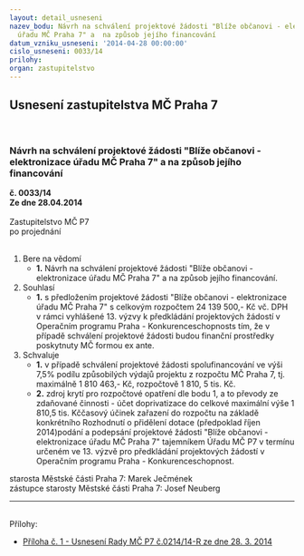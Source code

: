 ```yaml
---
layout: detail_usneseni
nazev_bodu: Návrh na schválení projektové žádosti "Blíže občanovi - elektronizace
  úřadu MČ Praha 7" a  na způsob jejího financování
datum_vzniku_usneseni: '2014-04-28 00:00:00'
cislo_usneseni: 0033/14
prilohy: 
organ: zastupitelstvo
---
```

<div id="ucUsn_pList" class="usn">
	<span><h2>Usnesení zastupitelstva MČ Praha 7 </h2>
<br></span><div class="standBody">
<span><h3>Návrh na schválení projektové žádosti "Blíže občanovi - elektronizace úřadu MČ Praha 7" a  na způsob jejího financování</h3></span><div class="center">
		<strong>č. 0033/14</strong><br>
	</div>
<div class="center">
		<strong>Ze dne 28.04.2014</strong><br><br>
	</div>Zastupitelstvo MČ P7<br> po projednání<br><br><ol>
<li>Bere na vědomí<ul><li>
<strong>1.</strong> Návrh na schválení projektové žádosti "Blíže občanovi - elektronizace úřadu MČ Praha 7" a  na způsob jejího financování.</li></ul>
</li>
<li>Souhlasí<ul><li>
<strong>1.</strong> s předložením projektové žádosti "Blíže občanovi - elektronizace úřadu MČ Praha 7"  s celkovým rozpočtem 24 139 500,- Kč vč. DPH v rámci  vyhlášené 13. výzvy k předkládání projektových žádostí v Operačním programu  Praha - Konkurenceschopnosts tím, že v případě schválení  projektové žádosti budou finanční prostředky poskytnuty MČ formou ex ante.     </li></ul>
</li>
<li>Schvaluje<ul>
<li>
<strong>1.</strong> v případě schválení projektové žádosti spolufinancování ve výši  7,5% podílu způsobilých výdajů projektu z rozpočtu MČ Praha 7, tj. maximálně 1 810 463,- Kč, rozpočtově 1 810, 5 tis. Kč. </li>
<li>
<strong>2.</strong> zdroj krytí pro rozpočtové opatření dle bodu 1, a to převody ze zdaňované činnosti - účet doprivatizace do celkové maximální výše 1 810,5 tis. Kččasový účinek zařazení do rozpočtu na základě konkrétního Rozhodnutí o přidělení dotace (předpoklad říjen 2014)podání a podepsání projektové žádosti "Blíže občanovi - elektronizace úřadu  MČ Praha 7" tajemníkem Úřadu MČ P7 v termínu určeném ve 13. výzvě  pro předkládání  projektových žádostí v Operačním programu Praha - Konkurenceschopnost.</li>
</ul>
</li>
</ol>starosta Městské části Praha 7: Marek Ječmének<br>zástupce starosty Městské části Praha 7: Josef Neuberg<hr>
<br>Přílohy: <ul>
<li><a href="/zdroj.aspx?typ=4&amp;id=55803&amp;sh=-1837223083" target="_blank" title="Soubor (.doc 33,5 kB)-nové okno">Příloha č. 1 - Usnesení Rady MČ P7 č.0214/14-R ze dne 28. 3. 2014</a></li> </ul>
</div>
</div>